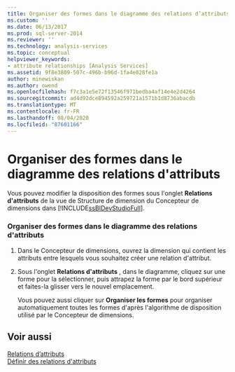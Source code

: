 ```yaml
---
title: Organiser des formes dans le diagramme des relations d’attributs | Microsoft Docs
ms.custom: ''
ms.date: 06/13/2017
ms.prod: sql-server-2014
ms.reviewer: ''
ms.technology: analysis-services
ms.topic: conceptual
helpviewer_keywords:
- attribute relationships [Analysis Services]
ms.assetid: 9f8e3809-507c-496b-b96d-1fa4e028fe1a
author: minewiskan
ms.author: owend
ms.openlocfilehash: f7c3a1e5e72f13546f971bedba4af14e4e2d4264
ms.sourcegitcommit: ad4d92dce894592a259721a1571b1d8736abacdb
ms.translationtype: MT
ms.contentlocale: fr-FR
ms.lasthandoff: 08/04/2020
ms.locfileid: "87601166"
---
```

# <a name="arrange-shapes-in-the-attribute-relationship-diagram"></a>Organiser des formes dans le diagramme des relations d'attributs
  Vous pouvez modifier la disposition des formes sous l'onglet **Relations d'attributs** de la vue de Structure de dimension du Concepteur de dimensions dans [!INCLUDE[ssBIDevStudioFull](../../includes/ssbidevstudiofull-md.md)].  
  
### <a name="to-arrange-shapes-in-the-attribute-relationship-diagram"></a>Organiser des formes dans le diagramme des relations d'attributs  
  
1.  Dans le Concepteur de dimensions, ouvrez la dimension qui contient les attributs entre lesquels vous souhaitez créer une relation d'attribut.  
  
2.  Sous l'onglet **Relations d'attributs** , dans le diagramme, cliquez sur une forme pour la sélectionner, puis attrapez la forme par le bord supérieur et faites-la glisser vers le nouvel emplacement.  
  
     Vous pouvez aussi cliquer sur **Organiser les formes** pour organiser automatiquement toutes les formes d'après l'algorithme de disposition utilisé par le Concepteur de dimensions.  
  
## <a name="see-also"></a>Voir aussi  
 [Relations d’attributs](../multidimensional-models-olap-logical-dimension-objects/attribute-relationships.md)   
 [Définir des relations d'attributs](attribute-relationships-define.md)  
  
  
